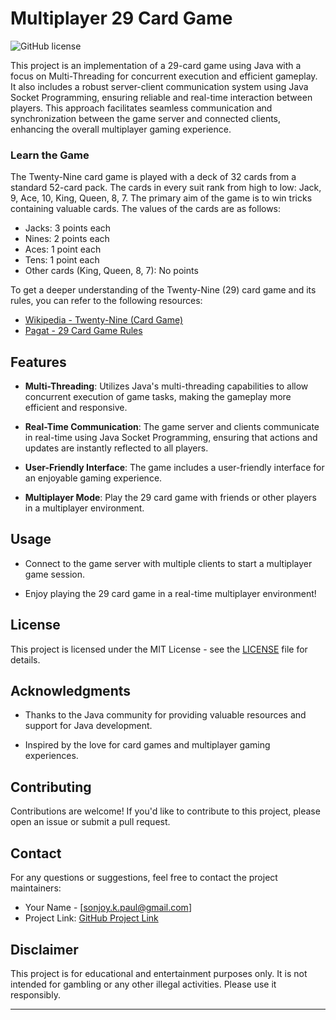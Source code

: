 # Multiplayer 29 Card Game

![GitHub license](https://img.shields.io/badge/license-MIT-blue.svg)

This project is an implementation of a 29-card game using Java with a focus on Multi-Threading for concurrent execution and efficient gameplay. It also includes a robust server-client communication system using Java Socket Programming, ensuring reliable and real-time interaction between players. This approach facilitates seamless communication and synchronization between the game server and connected clients, enhancing the overall multiplayer gaming experience.

### Learn the Game
The Twenty-Nine card game is played with a deck of 32 cards from a standard 52-card pack. The cards in every suit rank from high to low: Jack, 9, Ace, 10, King, Queen, 8, 7. The primary aim of the game is to win tricks containing valuable cards. The values of the cards are as follows:

- Jacks: 3 points each
- Nines: 2 points each
- Aces: 1 point each
- Tens: 1 point each
- Other cards (King, Queen, 8, 7): No points

To get a deeper understanding of the Twenty-Nine (29) card game and its rules, you can refer to the following resources:

- [Wikipedia - Twenty-Nine (Card Game)](http://en.wikipedia.org/wiki/Twenty-eight_%28card_game%29)
- [Pagat - 29 Card Game Rules](http://www.pagat.com/jass/29.html)

## Features

- **Multi-Threading**: Utilizes Java's multi-threading capabilities to allow concurrent execution of game tasks, making the gameplay more efficient and responsive.

- **Real-Time Communication**: The game server and clients communicate in real-time using Java Socket Programming, ensuring that actions and updates are instantly reflected to all players.

- **User-Friendly Interface**: The game includes a user-friendly interface for an enjoyable gaming experience.

- **Multiplayer Mode**: Play the 29 card game with friends or other players in a multiplayer environment.

## Usage

- Connect to the game server with multiple clients to start a multiplayer game session.

- Enjoy playing the 29 card game in a real-time multiplayer environment!

## License

This project is licensed under the MIT License - see the [LICENSE](LICENSE) file for details.

## Acknowledgments

- Thanks to the Java community for providing valuable resources and support for Java development.

- Inspired by the love for card games and multiplayer gaming experiences.

## Contributing

Contributions are welcome! If you'd like to contribute to this project, please open an issue or submit a pull request.

## Contact

For any questions or suggestions, feel free to contact the project maintainers:

- Your Name - [sonjoy.k.paul@gmail.com]
- Project Link: [GitHub Project Link](https://github.com/sonjoykp/29-card-game)

## Disclaimer

This project is for educational and entertainment purposes only. It is not intended for gambling or any other illegal activities. Please use it responsibly.

---
